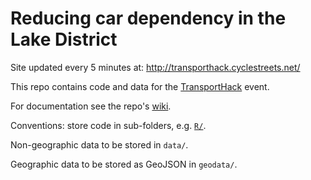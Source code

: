 # Reducing car dependency in the Lake District

Site updated every 5 minutes at: http://transporthack.cyclestreets.net/

This repo contains code and data for the [TransportHack](http://www.landor.co.uk/smartertravel/2016/hackathon.php) event.

For documentation see the repo's [wiki](https://github.com/cyclestreets/transporthack/wiki).

Conventions: store code in sub-folders, e.g. [`R/`](https://github.com/cyclestreets/transporthack/tree/master/R).

Non-geographic data to be stored in `data/`.

Geographic data to be stored as GeoJSON in `geodata/`.

